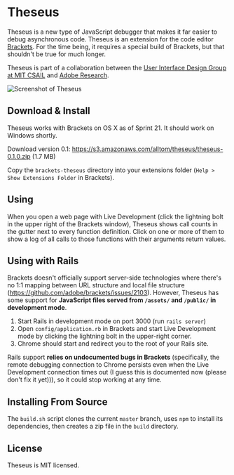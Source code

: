 Theseus
=======

Theseus is a new type of JavaScript debugger that makes it far easier to debug asynchronous code. Theseus is an extension for the code editor [Brackets](https://github.com/adobe/brackets). For the time being, it requires a special build of Brackets, but that shouldn't be true for much longer.

Theseus is part of a collaboration between the [User Interface Design Group at MIT CSAIL](http://groups.csail.mit.edu/uid/) and [Adobe Research](http://research.adobe.com/).

![Screenshot of Theseus](https://raw.github.com/adobe-research/theseus/gh-pages/screenshot.png)

Download & Install
------------------

Theseus works with Brackets on OS X as of Sprint 21. It should work on Windows shortly.

Download version 0.1: https://s3.amazonaws.com/alltom/theseus/theseus-0.1.0.zip (1.7 MB)

Copy the `brackets-theseus` directory into your extensions folder (`Help > Show Extensions Folder` in Brackets).

Using
-----

When you open a web page with Live Development (click the lightning bolt in the upper right of the Brackets window), Theseus shows call counts in the gutter next to every function definition. Click on one or more of them to show a log of all calls to those functions with their arguments return values.

Using with Rails
----------------

Brackets doesn't officially support server-side technologies where there's no 1:1 mapping between URL structure and local file structure (https://github.com/adobe/brackets/issues/2103). However, Theseus has some support for **JavaScript files served from `/assets/` and `/public/` in development mode**.

1. Start Rails in development mode on port 3000 (run `rails server`)
2. Open `config/application.rb` in Brackets and start Live Development mode by clicking the lightning bolt in the upper-right corner.
3. Chrome should start and redirect you to the root of your Rails site.

Rails support **relies on undocumented bugs in Brackets** (specifically, the remote debugging connection to Chrome persists even when the Live Development connection times out (I guess this is documented now (please don't fix it yet))), so it could stop working at any time.

Installing From Source
----------------------

The `build.sh` script clones the current `master` branch, uses `npm` to install its dependencies, then creates a zip file in the `build` directory.

License
-------

Theseus is MIT licensed.
